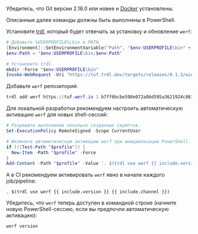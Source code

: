 Убедитесь, что Git версии 2.18.0 или новее и [Docker](https://docs.docker.com/get-docker) установлены.

Описанные далее команды должны быть выполнены в PowerShell.

Установите [trdl](https://github.com/werf/trdl), который будет отвечать за установку и обновление `werf`:
```powershell
# Добавьте %USERPROFILE%\bin в PATH.
[Environment]::SetEnvironmentVariable("Path", "$env:USERPROFILE\bin" + [Environment]::GetEnvironmentVariable("Path", "User"), "User")
$env:Path = "$env:USERPROFILE\bin;$env:Path"

# Установите trdl.
mkdir -Force "$env:USERPROFILE\bin"
Invoke-WebRequest -Uri "https://tuf.trdl.dev/targets/releases/0.1.3/windows-{{ include.arch }}/bin/trdl.exe" -OutFile "$env:USERPROFILE\bin\trdl.exe"
```

Добавьте `werf` репозиторий:
```powershell
trdl add werf https://tuf.werf.io 1 b7ff6bcbe598e072a86d595a3621924c8612c7e6dc6a82e919abe89707d7e3f468e616b5635630680dd1e98fc362ae5051728406700e6274c5ed1ad92bea52a2
```

Для локальной разработки рекомендуем настроить автоматическую активацию `werf` для новых shell-сессий:
```powershell
# Разрешите выполнение локально созданных скриптов.
Set-ExecutionPolicy RemoteSigned -Scope CurrentUser

# Включите автоматическую активацию werf при инициализации PowerShell.
if (!(Test-Path "$profile")) {
  New-Item -Path "$profile" -Force
}
Add-Content -Path "$profile" -Value '. $(trdl use werf {{ include.version }} {{ include.channel }})'
```

А в CI рекомендуем активировать `werf` явно в начале каждого job/pipeline:
```shell
. $(trdl use werf {{ include.version }} {{ include.channel }})
```

Убедитесь, что `werf` теперь доступен в командной строке (начните новую PowerShell-сессию, если вы предпочли автоматическую активацию):
```powershell
werf version
```

